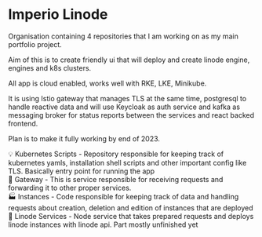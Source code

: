 # Imperio Linode  

Organisation containing 4 repositories that I am working on as my main portfolio project.

Aim of this is to create friendly ui that will deploy and create linode engine, engines and k8s clusters.

All app is cloud enabled, works well with RKE, LKE, Minikube.

It is using Istio gateway that manages TLS at the same time, postgresql to handle reactive data and will use Keycloak as auth service and kafka as messaging broker for status reports between the services and react backed frontend.

Plan is to make it fully working by end of 2023.

💡 Kubernetes Scripts - Repository responsible for keeping track of kubernetes yamls, installation shell scripts and other important config like TLS. Basically entry point for running the app \
🚌 Gateway            - This is service responsible for receiving requests and forwarding it to other proper services. \
🏭 Instances          - Code responsible for keeping track of data and handling requests about creation, deletion and edition of instances that are deployed \
🔌 Linode Services    - Node service that takes prepared requests and deploys linode instances with linode api. Part mostly unfinished yet

